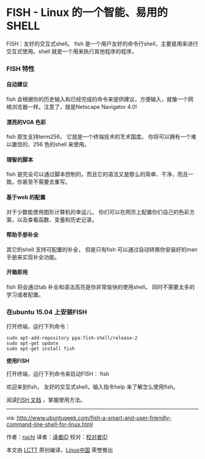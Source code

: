 
FISH - Linux 的一个智能、易用的SHELL
================================================================================

FISH：友好的交互式shell。 fish 是一个用户友好的命令行shell，主要是用来进行交互式使用。shell 就是一个用来执行其他程序的程序。

### FISH 特性 ###

#### 自动建议 ####

fish 会根据你的历史输入和已经完成的命令来提供建议，方便输入，就像一个网络浏览器一样。注意了，就是Netscape Navigator 4.0!

#### 漂亮的VGA 色彩 ####
fish 原生支持term256， 它就是一个终端技术的艺术国度。 你将可以拥有一个难以置信的、256 色的shell 来使用。

#### 理智的脚本 ####

fish 是完全可以通过脚本控制的，而且它的语法又是那么的简单、干净，而且一致。你甚至不需要去重写。

#### 基于web 的配置 ####

对于少数能使用图形计算机的幸运儿， 你们可以在网页上配置你们自己的色彩方案，以及查看函数、变量和历史记录。

#### 帮助手册补全 ####

其它的shell 支持可配置的补全， 但是只有fish 可以通过自动转换你安装好的man 手册来实现补全功能。

#### 开箱即用 ####

fish 将会通过tab 补全和语法高亮是你非常愉快的使用shell， 同时不需要太多的学习或者配置。

### 在ubuntu 15.04 上安装FISH

打开终端，运行下列命令：

    sudo apt-add-repository ppa:fish-shell/release-2
    sudo apt-get update
    sudo apt-get install fish

**使用FISH**

打开终端，运行下列命令来启动FISH：
    fish

欢迎来到fish， 友好的交互式shell，输入指令help 来了解怎么使用fish。

阅读[FISH 文档][1] ，掌握使用方法。

--------------------------------------------------------------------------------

via: http://www.ubuntugeek.com/fish-a-smart-and-user-friendly-command-line-shell-for-linux.html

作者：[ruchi][a]
译者：[译者ID](https://github.com/oska874)
校对：[校对者ID](https://github.com/校对者ID)

本文由 [LCTT](https://github.com/LCTT/TranslateProject) 原创编译，[Linux中国](https://linux.cn/) 荣誉推出

[a]:http://www.ubuntugeek.com/author/ubuntufix
[1]:http://fishshell.com/docs/current/index.html#introduction
